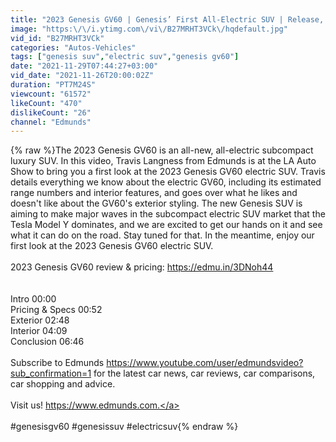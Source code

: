 ```yaml
---
title: "2023 Genesis GV60 | Genesis’ First All-Electric SUV | Release, Range, Price & More"
image: "https:\/\/i.ytimg.com\/vi\/B27MRHT3VCk\/hqdefault.jpg"
vid_id: "B27MRHT3VCk"
categories: "Autos-Vehicles"
tags: ["genesis suv","electric suv","genesis gv60"]
date: "2021-11-29T07:44:27+03:00"
vid_date: "2021-11-26T20:00:02Z"
duration: "PT7M24S"
viewcount: "61572"
likeCount: "470"
dislikeCount: "26"
channel: "Edmunds"
---
```

{% raw %}The 2023 Genesis GV60 is an all-new, all-electric subcompact luxury SUV. In this video, Travis Langness from Edmunds is at the LA Auto Show to bring you a first look at the 2023 Genesis GV60 electric SUV. Travis details everything we know about the electric GV60, including its estimated range numbers and interior features, and goes over what he likes and doesn't like about the GV60's exterior styling. The new Genesis SUV is aiming to make major waves in the subcompact electric SUV market that the Tesla Model Y dominates, and we are excited to get our hands on it and see what it can do on the road. Stay tuned for that. In the meantime, enjoy our first look at the 2023 Genesis GV60 electric SUV.<br /><br />2023 Genesis GV60 review &amp; pricing: <a rel="nofollow" target="blank" href="https://edmu.in/3DNoh44">https://edmu.in/3DNoh44</a> <br /><br /><br />Intro 00:00<br />Pricing &amp; Specs 00:52<br />Exterior 02:48<br />Interior 04:09<br />Conclusion 06:46<br /><br />Subscribe to Edmunds <a rel="nofollow" target="blank" href="https://www.youtube.com/user/edmundsvideo?sub_confirmation=1">https://www.youtube.com/user/edmundsvideo?sub_confirmation=1</a> for the latest car news, car reviews, car comparisons, car shopping and advice. <br /><br />Visit us! <a rel="nofollow" target="blank" href="https://www.edmunds.com.">https://www.edmunds.com.</a><br /><br />#genesisgv60 #genesissuv #electricsuv{% endraw %}
